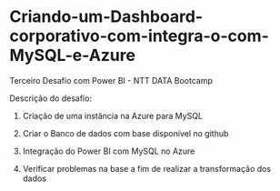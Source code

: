 # Criando-um-Dashboard-corporativo-com-integra-o-com-MySQL-e-Azure


Terceiro Desafio com Power BI - NTT DATA Bootcamp


Descrição do desafio:

1. Criação de uma instância na Azure para MySQL

2. Criar o Banco de dados com base disponível no github

3. Integração do Power BI com MySQL no Azure

4. Verificar problemas na base a fim de realizar a transformação dos dados
